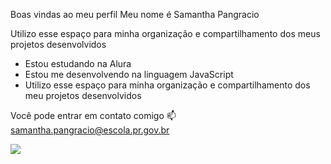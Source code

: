 
Boas vindas ao meu perfil 
Meu nome é Samantha Pangracio

Utilizo esse espaço para minha organização e compartilhamento dos meus projetos desenvolvidos

* Estou estudando na Alura
* Estou me desenvolvendo na linguagem JavaScript
* Utilizo esse espaço para minha organização e compartilhamento dos meu projetos desenvolvidos

Você pode entrar em contato comigo 📫
samantha.pangracio@escola.pr.gov.br

![](https://giphy.com/gifs/love-heart-heartbreak-vLbUtC258mSzQJGr1)

